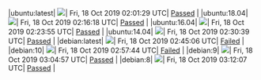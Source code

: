 |ubuntu:latest| ![](https://neilpang.github.io/acmetest/status/ubuntu-latest.svg?1571364089)| Fri, 18 Oct 2019 02:01:29 UTC| [Passed](https://github.com/Neilpang/acmetest/blob/master/logs/ubuntu-latest.out) |
|ubuntu:18.04| ![](https://neilpang.github.io/acmetest/status/ubuntu-18.04.svg?1571364978)| Fri, 18 Oct 2019 02:16:18 UTC| [Passed](https://github.com/Neilpang/acmetest/blob/master/logs/ubuntu-18.04.out) |
|ubuntu:16.04| ![](https://neilpang.github.io/acmetest/status/ubuntu-16.04.svg?1571365435)| Fri, 18 Oct 2019 02:23:55 UTC| [Passed](https://github.com/Neilpang/acmetest/blob/master/logs/ubuntu-16.04.out) |
|ubuntu:14.04| ![](https://neilpang.github.io/acmetest/status/ubuntu-14.04.svg?1571365839)| Fri, 18 Oct 2019 02:30:39 UTC| [Passed](https://github.com/Neilpang/acmetest/blob/master/logs/ubuntu-14.04.out) |
|debian:latest| ![](https://neilpang.github.io/acmetest/status/debian-latest.svg?1571366706)| Fri, 18 Oct 2019 02:45:06 UTC| [Failed](https://github.com/Neilpang/acmetest/blob/master/logs/debian-latest.out) |
|debian:10| ![](https://neilpang.github.io/acmetest/status/debian-10.svg?1571367464)| Fri, 18 Oct 2019 02:57:44 UTC| [Failed](https://github.com/Neilpang/acmetest/blob/master/logs/debian-10.out) |
|debian:9| ![](https://neilpang.github.io/acmetest/status/debian-9.svg?1571367897)| Fri, 18 Oct 2019 03:04:57 UTC| [Passed](https://github.com/Neilpang/acmetest/blob/master/logs/debian-9.out) |
|debian:8| ![](https://neilpang.github.io/acmetest/status/debian-8.svg?1571368327)| Fri, 18 Oct 2019 03:12:07 UTC| [Passed](https://github.com/Neilpang/acmetest/blob/master/logs/debian-8.out) |
